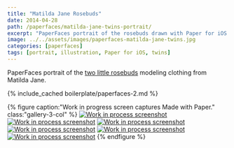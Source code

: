 ```yaml
---
title: "Matilda Jane Rosebuds"
date: 2014-04-28
path: /paperfaces/matilda-jane-twins-portrait/
excerpt: "PaperFaces portrait of the rosebuds drawn with Paper for iOS on an iPad."
image: ../../assets/images/paperfaces-matilda-jane-twins.jpg
categories: [paperfaces]
tags: [portrait, illustration, Paper for iOS, twins]
---
```


PaperFaces portrait of the [two little rosebuds](http://2littlerosebuds.com/2014/04/24/matilda-jane-spring-clothing-review-giveaway-ends/) modeling clothing from Matilda Jane.

{% include_cached boilerplate/paperfaces-2.md %}

{% figure caption:"Work in progress screen captures Made with Paper." class:"gallery-3-col" %}
[![Work in process screenshot](../../assets/images/paperfaces-mj-twins-process-1-600.jpg)](../../assets/images/paperfaces-mj-twins-process-1-lg.jpg)
[![Work in process screenshot](../../assets/images/paperfaces-mj-twins-process-2-600.jpg)](../../assets/images/paperfaces-mj-twins-process-2-lg.jpg)
[![Work in process screenshot](../../assets/images/paperfaces-mj-twins-process-3-600.jpg)](../../assets/images/paperfaces-mj-twins-process-3-lg.jpg)
[![Work in process screenshot](../../assets/images/paperfaces-mj-twins-process-4-600.jpg)](../../assets/images/paperfaces-mj-twins-process-4-lg.jpg)
[![Work in process screenshot](../../assets/images/paperfaces-mj-twins-process-5-600.jpg)](../../assets/images/paperfaces-mj-twins-process-5-lg.jpg)
[![Work in process screenshot](../../assets/images/paperfaces-mj-twins-process-6-600.jpg)](../../assets/images/paperfaces-mj-twins-process-6-lg.jpg)
{% endfigure %}
